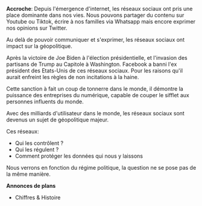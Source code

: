 **Accroche**: 
Depuis l'émergence d'internet, les réseaux sociaux ont pris une place dominante dans nos vies. Nous pouvons partager du contenu sur Youtube ou Tiktok, écrire à nos familles via Whatsapp mais encore exprimer nos opinions sur Twitter. 

Au delà de pouvoir communiquer et s'exprimer, les réseaux sociaux ont impact sur la géopolitique. 

Après la victoire de Joe Biden à l'élection présidentielle, et l'invasion des partisans de Trump au Capitole à Washington. Facebook a banni l'ex président des Etats-Unis de ces réseaux sociaux. Pour les raisons qu'il aurait enfreint les règles de non incitations à la haine.

Cette sanction à fait un coup de tonnerre dans le monde, il démontre la puissance des entreprises du numérique, capable de couper le sifflet aux personnes influents du monde. 

Avec des milliards d'utilisateur dans le monde, les réseaux sociaux sont devenus un sujet de géopolitique majeur. 

Ces réseaux:
- Qui les contrôlent ?
- Qui les régulent ?
- Comment protéger les données qui nous y laissons

Nous verrons en fonction du régime politique, la question ne se pose pas de la même manière. 

**Annonces de plans**
- Chiffres & Histoire 

